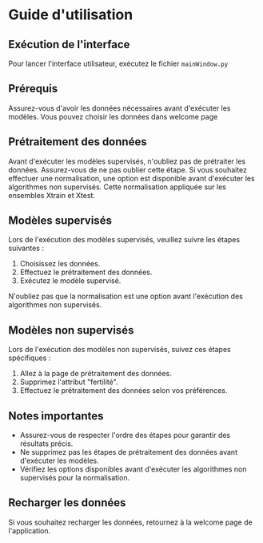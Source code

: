 # Guide d'utilisation

## Exécution de l'interface
Pour lancer l'interface utilisateur, exécutez le fichier `mainWindow.py` 


## Prérequis


Assurez-vous d'avoir les données nécessaires avant d'exécuter les modèles. Vous pouvez choisir les données dans welcome page

## Prétraitement des données
Avant d'exécuter les modèles supervisés, n'oubliez pas de prétraiter les données. Assurez-vous de ne pas oublier cette étape. 
Si vous souhaitez effectuer une normalisation, une option est disponible avant d'exécuter les algorithmes non supervisés. Cette normalisation appliquée sur les ensembles Xtrain et Xtest.

## Modèles supervisés
Lors de l'exécution des modèles supervisés, veuillez suivre les étapes suivantes :
1. Choisissez les données.
2. Effectuez le prétraitement des données.
3. Exécutez le modèle supervisé.

N'oubliez pas que la normalisation est une option avant l'exécution des algorithmes non supervisés.

## Modèles non supervisés
Lors de l'exécution des modèles non supervisés, suivez ces étapes spécifiques :
1. Allez à la page de prétraitement des données.
2. Supprimez l'attribut "fertilité".
3. Effectuez le prétraitement des données selon vos préférences.

## Notes importantes
- Assurez-vous de respecter l'ordre des étapes pour garantir des résultats précis.
- Ne supprimez pas les étapes de prétraitement des données avant d'exécuter les modèles.
- Vérifiez les options disponibles avant d'exécuter les algorithmes non supervisés pour la normalisation.


## Recharger les données
Si vous souhaitez recharger les données, retournez à la welcome page  de l'application.





